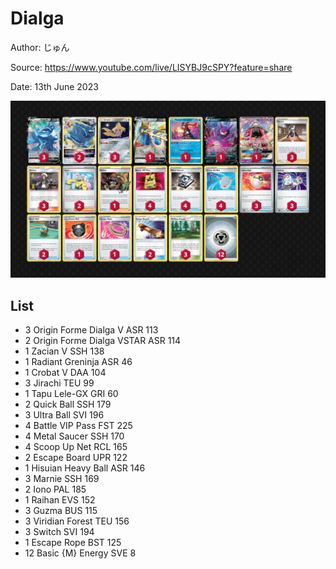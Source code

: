 # Dialga

Author: じゅん

Source: <https://www.youtube.com/live/LISYBJ9cSPY?feature=share>

Date: 13th June 2023

![decklist](../../images/PAL/Dialga/2-%20Dialga.png)

## List

* 3 Origin Forme Dialga V ASR 113
* 2 Origin Forme Dialga VSTAR ASR 114
* 1 Zacian V SSH 138
* 1 Radiant Greninja ASR 46
* 1 Crobat V DAA 104
* 3 Jirachi TEU 99
* 1 Tapu Lele-GX GRI 60
* 2 Quick Ball SSH 179
* 3 Ultra Ball SVI 196
* 4 Battle VIP Pass FST 225
* 4 Metal Saucer SSH 170
* 4 Scoop Up Net RCL 165
* 2 Escape Board UPR 122
* 1 Hisuian Heavy Ball ASR 146
* 3 Marnie SSH 169
* 2 Iono PAL 185
* 1 Raihan EVS 152
* 3 Guzma BUS 115
* 3 Viridian Forest TEU 156
* 3 Switch SVI 194
* 1 Escape Rope BST 125
* 12 Basic {M} Energy SVE 8
